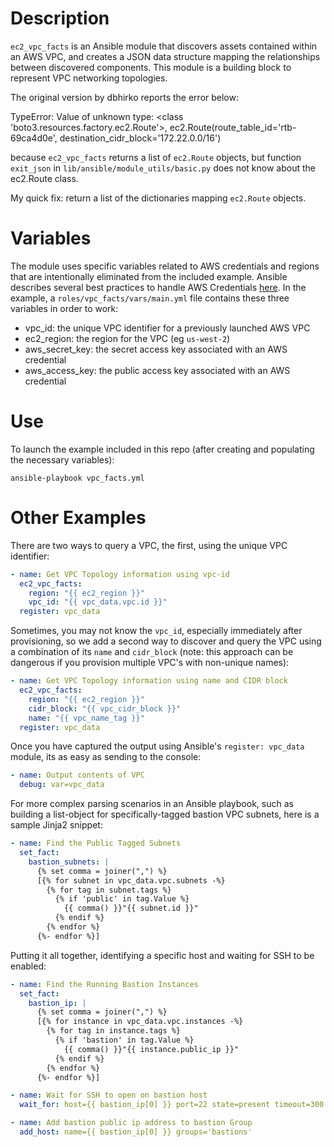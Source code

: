 # Description

`ec2_vpc_facts` is an Ansible module that discovers assets contained within an AWS VPC, and creates a JSON data structure mapping the relationships between discovered components. This module is a building block to represent VPC networking topologies.

The original version by dbhirko reports the error below:

TypeError: Value of unknown type: <class 'boto3.resources.factory.ec2.Route'>, ec2.Route(route_table_id='rtb-69ca4d0e', destination_cidr_block='172.22.0.0/16')

because `ec2_vpc_facts` returns a list of `ec2.Route` objects, but function `exit_json` in `lib/ansible/module_utils/basic.py` does not know about the ec2.Route class.

My quick fix: return a list of the dictionaries mapping `ec2.Route` objects.


# Variables

The module uses specific variables related to AWS credentials and regions that are intentionally eliminated from the included example.  Ansible describes several best practices to handle AWS Credentials [here](https://docs.ansible.com/ansible/guide_aws.html).  In the example, a `roles/vpc_facts/vars/main.yml` file contains these three variables in order to work:

* vpc_id: the unique VPC identifier for a previously launched AWS VPC
* ec2_region: the region for the VPC (eg `us-west-2`)
* aws_secret_key: the secret access key associated with an AWS credential
* aws_access_key: the public access key associated with an AWS credential

# Use

To launch the example included in this repo (after creating and populating the necessary variables):
```shell
ansible-playbook vpc_facts.yml
```

# Other Examples

There are two ways to query a VPC, the first, using the unique VPC identifier:
```yaml
- name: Get VPC Topology information using vpc-id
  ec2_vpc_facts:
    region: "{{ ec2_region }}"
    vpc_id: "{{ vpc_data.vpc.id }}"
  register: vpc_data
```
Sometimes, you may not know the `vpc_id`, especially immediately after provisioning, so we add a second way to discover and query the VPC using a combination of its `name` and `cidr_block` (note: this approach can be dangerous if you provision multiple VPC's with non-unique names):
```yaml
- name: Get VPC Topology information using name and CIDR block
  ec2_vpc_facts:
    region: "{{ ec2_region }}"
    cidr_block: "{{ vpc_cidr_block }}"
    name: "{{ vpc_name_tag }}"
  register: vpc_data
```

Once you have captured the output using Ansible's `register: vpc_data` module, its as easy as sending to the console:

```yaml
- name: Output contents of VPC
  debug: var=vpc_data
```

For more complex parsing scenarios in an Ansible playbook, such as building a list-object for specifically-tagged bastion VPC subnets, here is a sample Jinja2 snippet:

```yaml
- name: Find the Public Tagged Subnets
  set_fact:
    bastion_subnets: |
      {% set comma = joiner(",") %}
      [{% for subnet in vpc_data.vpc.subnets -%}
        {% for tag in subnet.tags %}
          {% if 'public' in tag.Value %}
            {{ comma() }}"{{ subnet.id }}"
          {% endif %}
        {% endfor %}
      {%- endfor %}]
```
Putting it all together, identifying a specific host and waiting for SSH to be enabled:
```yaml
- name: Find the Running Bastion Instances
  set_fact:
    bastion_ip: |
      {% set comma = joiner(",") %}
      [{% for instance in vpc_data.vpc.instances -%}
        {% for tag in instance.tags %}
          {% if 'bastion' in tag.Value %}
            {{ comma() }}"{{ instance.public_ip }}"
          {% endif %}
        {% endfor %}
      {%- endfor %}]

- name: Wait for SSH to open on bastion host
  wait_for: host={{ bastion_ip[0] }} port=22 state=present timeout=300 search_regex=OpenSSH delay=10

- name: Add bastion public ip address to bastion Group
  add_host: name={{ bastion_ip[0] }} groups='bastions'
  ```
